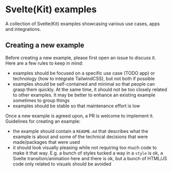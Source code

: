 # Svelte(Kit) examples

A collection of Svelte(Kit) examples showcasing various use cases, apps and integrations.

## Creating a new example

Before creating a new example, please first open an issue to discuss it. Here are a few rules to keep in mind:

- examples should be focused on a specific use case (TODO app) or technology (how to integrate TailwindCSS), but not both if possible
- examples should be self-contained and minimal so that people can grasp them quickly. At the same time, it should not be too closely related to other examples. It may be better to enhance an existing example sometimes to group things
- examples should be stable so that maintenance effort is low

Once a new example is agreed upon, a PR is welcome to implement it. Guidelines for creating an example:

- the example should contain a `README.md` that describes what the example is about and some of the technical decisions that were made/packages that were used
- it should look visually pleasing while not requiring too much code to make it that way. E.g. a bunch of styles tucked a way in a `style` is ok, a Svelte transition/animation here and there is ok, but a bunch of HTML/JS code only related to visuals should be avoided
